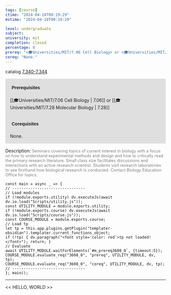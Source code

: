 ```yaml
---
tags: [course]
ctime: "2024-04-18T00:19:29"
mstime: "2024-04-18T00:19:29"

level: undergraduate
subject: 
university: mit
completion: closed
percentage: 0
prereq: "<🎓Universities/MIT/7.06 Cell Biology> or <🎓Universities/MIT/7.28 Molecular Biology>"
coreq: "None."
---
```


catalog [7.340-7.344](http://student.mit.edu/catalog/m7a.html#7.344)

<span style="display: block; padding: 15px; background-color: rgb(100, 100, 100, 0.2);"><font id="m_prereq3608_0" style="display: block; font-family: Arial, sans-serif; font-weight: bold; padding: 5px">Prerequisites</font><br><span id="prereq3608_0">[[🎓Universities/MIT/7.06 Cell Biology | 7.06]] or [[🎓Universities/MIT/7.28 Molecular Biology | 7.28]]</span></span>
<span style="display: block; padding: 15px; background-color: rgb(100, 100, 100, 0.2);"><font id="m_coreq3608_0" style="display: block; font-family: Arial, sans-serif; font-weight: bold; padding: 5px">Corequisites</font><br><span id="coreq3608_0">None.</span></span>

<font style="">Description:</font>
<font style="color: grey; font-size: 0.8rem;">Seminars covering topics of current interest in biology with a focus on how to understand experimental methods and design and how to critically read the primary research literature. Small class size facilitates discussions and interactions with an active research scientist. Students visit research laboratories to see firsthand how biological research is conducted. Contact Biology Education Office for topics.</font>

```dataviewjs
const main = async _ => {
// --------------------------------
// Load modules
if (!module.exports.utility) dv.executeJs(await dv.io.load("Scripts/utility.js"));
const UTILITY_MODULE = module.exports.utility;
if (!module.exports.course) dv.executeJs(await dv.io.load("Scripts/course.js"));
const COURSE_MODULE = module.exports.course;
// Load tp
let tp = this.app.plugins.getPlugin("templater-obsidian").templater.current_functions_object;
if (!tp) { dv.paragraph("<font style='color: red'>tp not loaded!</font>"); return; }
// Evaluate
await UTILITY_MODULE.waitForElements(`#m_prereq3608_0`, {timeout:5});
COURSE_MODULE.evaluate_req("3608_0", "prereq", UTILITY_MODULE, dv, tp);
COURSE_MODULE.evaluate_req("3608_0", "coreq", UTILITY_MODULE, dv, tp);
// --------------------------------
}; main();
```

---

<< HELLO, WORLD >>

